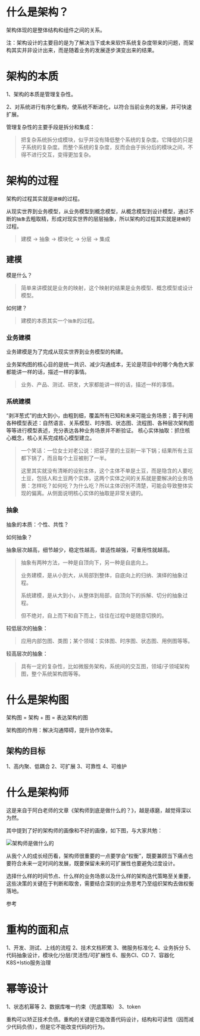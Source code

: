 # 什么是架构？
架构体现的是整体结构和组件之间的关系。

注：架构设计的主要目的是为了解决当下或未来软件系统复杂度带来的问题，而架构其实并非设计出来，而是随着业务的发展逐步演变出来的结果。

# 架构的本质
1、架构的本质是管理复杂性。

2、对系统进行有序化重构，使系统不断进化，以符合当前业务的发展，并可快速扩展。

管理复杂性的主要手段是拆分和集成：
> 把复杂系统拆分成模块，似乎并没有降低整个系统的复杂度。它降低的只是子系统的复杂度。而整个系统的复杂度，反而会由于拆分后的模块之间，不得不进行交互，变得更加复杂。

# 架构的过程
架构的过程其实就是`建模`的过程。

从现实世界到业务模型，从业务模型到概念模型，从概念模型到设计模型，通过不断的`抽象`去粗取精，形成对现实世界的层层抽象，所以架构的过程其实就是`建模`的过程。

> 建模 -> 抽象 -> 模块化 -> 分层 -> 集成 

## 建模
模是什么？
> 简单来讲模就是业务的映射，这个映射的结果是业务模型、概念模型或设计模型。

如何建？
> 建模的本质其实一个`抽象`的过程。


### 业务建模
业务建模是为了完成从现实世界到业务模型的构建。

业务架构图的核心目的是统一共识、减少沟通成本，无论是项目中的哪个角色大家都能讲一样的话，描述一样的事情。

> 业务、产品、测试、研发，大家都能讲一样的话，描述一样的事情。

### 系统建模
“剥洋葱式”的由大到小，由粗到细，覆盖所有已知和未来可能业务场景；善于利用各种模型表述：自然语言、关系模型、时序图、状态图、流程图、各种层次架构图等等进行模型表述，充分表达各种业务场景并不断验证。
核心实体抽取：抓住核心概念，核心关系完成核心模型建立。

> 一个笑话：一位女士对老公说：把袋子里的土豆削一半下锅；结果所有土豆都下锅了，而且每个土豆被削了一半。
>
> 这里其实就没有清晰的设别主体，这个主体不单是土豆，而是隐含的人要吃土豆，包括人和土豆两个实体，这两个实体之间的关系就是要解决的业务场景：怎样吃？如何吃？为什么吃？所以主体识别不清楚，可能会导致整体实现的偏离。从侧面说明核心实体的抽取是非常关键的。
>
> 

### 抽象
抽象的本质：个性、共性？

如何抽象？

抽象层次越高，细节越少，稳定性越高，普适性越强，可重用性就越高。

> 抽象有两种方法，一种是自顶向下，另一种是自底向上。
> 
> 业务建模，是从小到大，从局部到整体，自底向上的归纳、演绎的抽象过程。
> 
> 系统建模，是从大到小，从整体到局部，自顶向下的拆解、切分的抽象过程。
> 
> 但不绝对，自上而下和自下而上，往往在过程中是随意切换的。

较低层次的抽象：
> 应用内部包图、类图；某个领域：实体图、时序图、状态图、用例图等等。

较高层次的抽象：
> 具有一定的复杂性，比如微服务架构，系统间的交互图，领域/子领域架构图，整个系统架构图等等。


# 什么是架构图
架构图 = 架构 + 图 = 表达架构的图

架构图的作用：解决沟通障碍，提升协作效率。

## 架构的目标
1、高内聚、低耦合
2、可扩展
3、可靠性
4、可维护

# 什么是架构师

这是来自于阿白老师的文章《架构师到底是做什么的？》，越是琢磨，越觉得深以为然。

其中提到了好的架构师的画像和不好的画像，如下图，与大家共勉：

![架构师是做什么的](D:\gitee\gupaoedu-study\summary\img\架构师是做什么的.jpg)

从我个人的成长经历看，架构师很重要的一点要学会“权衡”，既要兼顾当下痛点也要符合未来一定时间的发展，既要保留未来的可扩展性也要避免过度设计。

选择什么样的时间节点、什么样的业务场景以及什么样的架构迭代策略至关重要，这些决策的关键在于判断和取舍，需要结合深刻的业务思考乃至组织架构去做权衡落地。



参考

[阿里技术专家：如何画好一张架构图？]: https://mp.weixin.qq.com/s/zo0JGquMxCDTkFrFk2kBgw



# 重构的面和点

1、开发、测试、上线的流程
2、技术文档积累
3、微服务标准化
4、业务拆分
5、代码抽象设计，模块化/分层/灵活性/可扩展性
6、服务CI、CD
7、容器化K8S+Istio服务治理


# 幂等设计
1、状态机幂等
2、数据库唯一约束（兜底策略）
3、token



重构可以矫正技术负债。重构的关键是它能改善代码设计，结构和可读性（因而减少代码负债），但是它不能改变代码的行为。

